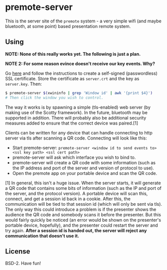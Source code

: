 # premote-server

This is the server site of the `premote` system - a very simple wifi (and maybe
bluetooth, at some point) based presentation remote system.

## Using

**NOTE: None of this really works yet. The following is just a plan.**

**NOTE 2: For some reason evince doesn't receive our key events. Why?**

Go [here](http://www.akadia.com/services/ssh_test_certificate.html) and follow
the instructions to create a self-signed (passwordless) SSL certificate. Store
the certificate as `server.crt` and the key as `server.key`. Then:

```bash
$ premote-server $(xwininfo | grep 'Window id' | awk '{print $4}')
# Then click the window you wish to control.
```

The way it works is by spawning a simple (tls-enabled) web server (by making
use of the Scotty framework). In the future, bluetooth may be supported in
addition. There will probably also be additional security measures added to
ensure that the correct device was paired.[1]

Clients can be written for any device that can handle connecting to http
server via tls after scanning a QR code. Connecting will look like this:

- Start premote-server:
  `premote-server <window id to send events to> <ssl key path> <ssl cert path>`
- premote-server will ask which interface you wish to bind to.
- premote-server will create a QR code with some information (such as the IP
  address and port of the server and version of protocol to use).
- Open the premote app on your portable device and scan the QR code.

[1] In general, this isn't a huge issue. When the server starts, it will
    generate a QR code that contains some bits of information (such as the IP
    and port of the server, and the protocol version). A portable device will
    scan this, connect, and get a session id back in a cookie. After this, the
    communication will be tied to that session id (which will only be sent via
    tls). The only way this could introduce a problem is if the presenter shows
    the audience the QR code and somebody scans it before the presenter. But
    this would fairly quickly be noticed (an error would be shown on the
    presenter's portable device, hopefully), and the presenter could restart
    the server and try again. **After a session id is handed out, the server
    will reject any communication that doesn't use it.**

## License

BSD-2. Have fun!
